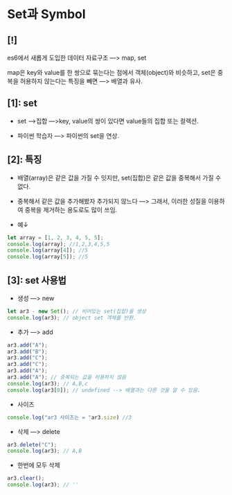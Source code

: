 # Set과 Symbol

## [!]

es6에서 새롭게 도입한 데이터 자료구조 —> map, set

map은 key와 value를 한 쌍으로 묶는다는 점에서 객체(object)와 비슷하고, set은 중복을 허용하지 않는다는 특징을 빼면 —> 배열과 유사.

## [1]: set

-   set —>집합 —>key, value의 쌍이 있다면 value들의 집합 또는 컬렉션.

-   파이썬 학습자 —> 파이썬의 set을 연상.

## [2]: 특징

-   배열(array)은 같은 값을 가질 수 잇지만, set(집합)은 같은 값을 중복해서 가질 수 없다.

-   중복해서 같은 값을 추가해봤자 추가되지 않느다 —> 그래서, 이러한 성질을 이용하여 중복을 제거하는 용도로도 많이 쓰임.

-   예↓

```javascript
let array = [1, 2, 3, 4, 5, 5];
console.log(array); //1,2,3,4,5,5
console.log(array[4]); //5
console.log(array[5]); //5
```

## [3]: set 사용법

-   생성 —> new

```javascript
let ar3 - new Set(); // 비어있는 set(집합)을 생성
console.log(ar3); // object set 객체를 반환.
```

-   추가 —> add

```javascript
ar3.add("A");
ar3.add("B");
ar3.add("C");
ar3.add("C");
ar3.add("A");
ar3.add("A"); // 중복되는 값을 허용하지 않음
console.log(ar3); // A,B,c
console.log(ar3[0]); // undefined --> 배열과는 다른 것을 알 수 있음.
```

-   사이즈

```javascript
console.log("ar3 사이즈는 = "ar3.size) //3
```

-   삭제 —> delete

```javascript
ar3.delete("C");
console.log(ar3); // A,B
```

-   한번에 모두 삭제

```javascript
ar3.clear();
console.log(ar3); // ''
```
